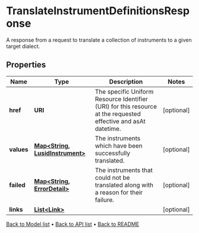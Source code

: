 

# TranslateInstrumentDefinitionsResponse

A response from a request to translate a collection of instruments to a given target dialect.

## Properties

| Name | Type | Description | Notes |
|------------ | ------------- | ------------- | -------------|
|**href** | **URI** | The specific Uniform Resource Identifier (URI) for this resource at the requested effective and asAt datetime. |  [optional] |
|**values** | [**Map&lt;String, LusidInstrument&gt;**](LusidInstrument.md) | The instruments which have been successfully translated. |  [optional] |
|**failed** | [**Map&lt;String, ErrorDetail&gt;**](ErrorDetail.md) | The instruments that could not be translated along with a reason for their failure. |  [optional] |
|**links** | [**List&lt;Link&gt;**](Link.md) |  |  [optional] |



[Back to Model list](../README.md#documentation-for-models) &#8226; [Back to API list](../README.md#documentation-for-api-endpoints) &#8226; [Back to README](../README.md)


